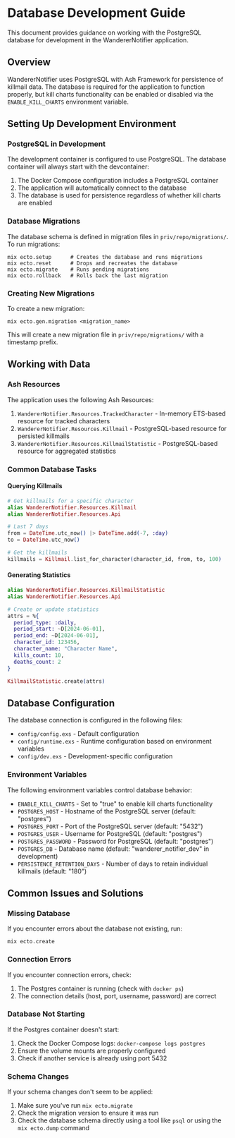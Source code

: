 # Database Development Guide

This document provides guidance on working with the PostgreSQL database for development in the WandererNotifier application.

## Overview

WandererNotifier uses PostgreSQL with Ash Framework for persistence of killmail data. The database is required for the application to function properly, but kill charts functionality can be enabled or disabled via the `ENABLE_KILL_CHARTS` environment variable.

## Setting Up Development Environment

### PostgreSQL in Development

The development container is configured to use PostgreSQL. The database container will always start with the devcontainer:

1. The Docker Compose configuration includes a PostgreSQL container
2. The application will automatically connect to the database
3. The database is used for persistence regardless of whether kill charts are enabled

### Database Migrations

The database schema is defined in migration files in `priv/repo/migrations/`. To run migrations:

```shell
mix ecto.setup      # Creates the database and runs migrations
mix ecto.reset      # Drops and recreates the database
mix ecto.migrate    # Runs pending migrations
mix ecto.rollback   # Rolls back the last migration
```

### Creating New Migrations

To create a new migration:

```shell
mix ecto.gen.migration <migration_name>
```

This will create a new migration file in `priv/repo/migrations/` with a timestamp prefix.

## Working with Data

### Ash Resources

The application uses the following Ash Resources:

1. `WandererNotifier.Resources.TrackedCharacter` - In-memory ETS-based resource for tracked characters
2. `WandererNotifier.Resources.Killmail` - PostgreSQL-based resource for persisted killmails
3. `WandererNotifier.Resources.KillmailStatistic` - PostgreSQL-based resource for aggregated statistics

### Common Database Tasks

#### Querying Killmails

```elixir
# Get killmails for a specific character
alias WandererNotifier.Resources.Killmail
alias WandererNotifier.Resources.Api

# Last 7 days
from = DateTime.utc_now() |> DateTime.add(-7, :day)
to = DateTime.utc_now()

# Get the killmails
killmails = Killmail.list_for_character(character_id, from, to, 100)
```

#### Generating Statistics

```elixir
alias WandererNotifier.Resources.KillmailStatistic
alias WandererNotifier.Resources.Api

# Create or update statistics
attrs = %{
  period_type: :daily,
  period_start: ~D[2024-06-01],
  period_end: ~D[2024-06-01],
  character_id: 123456,
  character_name: "Character Name",
  kills_count: 10,
  deaths_count: 2
}

KillmailStatistic.create(attrs)
```

## Database Configuration

The database connection is configured in the following files:

- `config/config.exs` - Default configuration
- `config/runtime.exs` - Runtime configuration based on environment variables
- `config/dev.exs` - Development-specific configuration

### Environment Variables

The following environment variables control database behavior:

- `ENABLE_KILL_CHARTS` - Set to "true" to enable kill charts functionality
- `POSTGRES_HOST` - Hostname of the PostgreSQL server (default: "postgres")
- `POSTGRES_PORT` - Port of the PostgreSQL server (default: "5432")
- `POSTGRES_USER` - Username for PostgreSQL (default: "postgres")
- `POSTGRES_PASSWORD` - Password for PostgreSQL (default: "postgres")
- `POSTGRES_DB` - Database name (default: "wanderer_notifier_dev" in development)
- `PERSISTENCE_RETENTION_DAYS` - Number of days to retain individual killmails (default: "180")

## Common Issues and Solutions

### Missing Database

If you encounter errors about the database not existing, run:

```shell
mix ecto.create
```

### Connection Errors

If you encounter connection errors, check:

1. The Postgres container is running (check with `docker ps`)
2. The connection details (host, port, username, password) are correct

### Database Not Starting

If the Postgres container doesn't start:

1. Check the Docker Compose logs: `docker-compose logs postgres`
2. Ensure the volume mounts are properly configured
3. Check if another service is already using port 5432

### Schema Changes

If your schema changes don't seem to be applied:

1. Make sure you've run `mix ecto.migrate`
2. Check the migration version to ensure it was run
3. Check the database schema directly using a tool like `psql` or using the `mix ecto.dump` command
